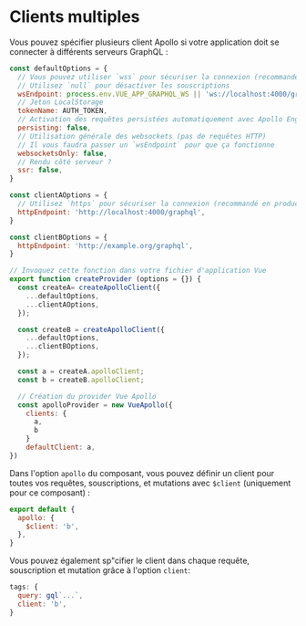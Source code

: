 # Clients multiples

Vous pouvez spécifier plusieurs client Apollo si votre application doit se connecter à différents serveurs GraphQL :

```js
const defaultOptions = {
  // Vous pouvez utiliser `wss` pour sécuriser la connexion (recommandé en production)
  // Utilisez `null` pour désactiver les souscriptions
  wsEndpoint: process.env.VUE_APP_GRAPHQL_WS || 'ws://localhost:4000/graphql',
  // Jeton LocalStorage
  tokenName: AUTH_TOKEN,
  // Activation des requêtes persistées automatiquement avec Apollo Engine
  persisting: false,
  // Utilisation générale des websockets (pas de requêtes HTTP)
  // Il vous faudra passer un `wsEndpoint` pour que ça fonctionne
  websocketsOnly: false,
  // Rendu côté serveur ?
  ssr: false,
}

const clientAOptions = {
  // Utilisez `https` pour sécuriser la connexion (recommandé en production)
  httpEndpoint: 'http://localhost:4000/graphql',
}

const clientBOptions = {
  httpEndpoint: 'http://example.org/graphql',
}

// Invoquez cette fonction dans votre fichier d'application Vue
export function createProvider (options = {}) {
  const createA= createApolloClient({
    ...defaultOptions,
    ...clientAOptions,
  });

  const createB = createApolloClient({
    ...defaultOptions,
    ...clientBOptions,
  });

  const a = createA.apolloClient;
  const b = createB.apolloClient;

  // Création du provider Vue Apollo
  const apolloProvider = new VueApollo({
    clients: {
      a,
      b
    }
    defaultClient: a,
})
```

Dans l'option `apollo` du composant, vous pouvez définir un client pour toutes vos requêtes, souscriptions, et mutations avec `$client` (uniquement pour ce composant) :

```js
export default {
  apollo: {
    $client: 'b',
  },
}
```

Vous pouvez également sp"cifier le client dans chaque requête, souscription et mutation grâce à l'option `client`:

```js
tags: {
  query: gql`...`,
  client: 'b',
}
```
